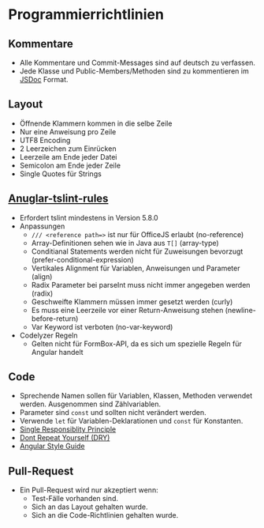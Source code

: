 # Programmierrichtlinien

## Kommentare
* Alle Kommentare und Commit-Messages sind auf deutsch zu verfassen.
* Jede Klasse und Public-Members/Methoden sind zu kommentieren im [JSDoc](http://usejsdoc.org/ "") Format.

## Layout
* Öffnende Klammern kommen in die selbe Zeile
* Nur eine Anweisung pro Zeile
* UTF8 Encoding
* 2 Leerzeichen zum Einrücken
* Leerzeile am Ende jeder Datei
* Semicolon am Ende jeder Zeile
* Single Quotes für Strings

## [Anuglar-tslint-rules](https://www.npmjs.com/package/angular-tslint-rules#rules "")
* Erfordert tslint mindestens in Version 5.8.0
* Anpassungen
    * `/// <reference path=>` ist nur für OfficeJS erlaubt (no-reference)
    * Array-Definitionen sehen wie in Java aus `T[]` (array-type)
    * Conditianal Statements werden nicht für Zuweisungen bevorzugt (prefer-conditional-expression)
    * Vertikales Alignment für Variablen, Anweisungen und Parameter (align)
    * Radix Parameter bei parseInt muss nicht immer angegeben werden (radix)
    * Geschweifte Klammern müssen immer gesetzt werden (curly)
    * Es muss eine Leerzeile vor einer Return-Anweisung stehen (newline-before-return)
    * Var Keyword ist verboten (no-var-keyword)
* Codelyzer Regeln
    * Gelten nicht für FormBox-API, da es sich um spezielle Regeln für Angular handelt

## Code
* Sprechende Namen sollen für Variablen, Klassen, Methoden verwendet werden. Ausgenommen sind Zählvariablen.
* Parameter sind `const` und sollten nicht verändert werden.
* Verwende `let` für Variablen-Deklarationen und `const` für Konstanten.
* [Single Responsiblity Principle](https://de.wikipedia.org/wiki/Single-Responsibility-Prinzip "")
* [Dont Repeat Yourself (DRY)](https://de.wikipedia.org/wiki/Don%E2%80%99t_repeat_yourself "")
* [Angular Style Guide](https://angular.io/guide/styleguide "")

## Pull-Request
* Ein Pull-Request wird nur akzeptiert wenn:
    * Test-Fälle vorhanden sind.
    * Sich an das Layout gehalten wurde.
    * Sich an die Code-Richtlinien gehalten wurde.
